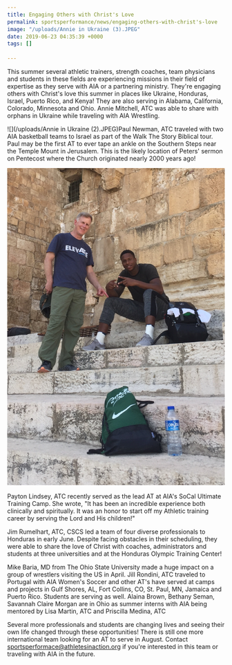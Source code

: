 ```yaml
---
title: Engaging Others with Christ's Love
permalink: sportsperformance/news/engaging-others-with-christ's-love
image: "/uploads/Annie in Ukraine (3).JPEG"
date: 2019-06-23 04:35:39 +0000
tags: []

---
```

This summer several athletic trainers, strength coaches, team physicians and students in these fields are experiencing missions in their field of expertise as they serve with AIA or a partnering ministry. They're engaging others with Christ's love this summer in places like Ukraine, Honduras, Israel, Puerto Rico, and Kenya! They are also serving in Alabama, California, Colorado, Minnesota and Ohio. Annie Mitchell, ATC was able to share with orphans in Ukraine while traveling with AIA Wrestling.

![](/uploads/Annie in Ukraine (2).JPEG)Paul Newman, ATC traveled with two AIA basketball teams to Israel as part of the Walk The Story Biblical tour. Paul may be the first AT to ever tape an ankle on the Southern Steps near the Temple Mount in Jerusalem. This is the likely location of Peters' sermon on Pentecost where the Church originated nearly 2000 years ago! 

![](/uploads/IMG_E5194.JPG)

Payton Lindsey, ATC recently served as the lead AT at AIA's SoCal Ultimate Training Camp. She wrote, "It has been an incredible experience both clinically and spiritually. It was an honor to start off my Athletic training career by serving the Lord and His children!"

Jim Rumelhart, ATC, CSCS led a team of four diverse professionals to Honduras in early June. Despite facing obstacles in their scheduling, they were able to share the love of Christ with coaches, administrators and students at three universities and at the Honduras Olympic Training Center! 

Mike Baria, MD from The Ohio State University made a huge impact on a group of wrestlers visiting the US in April. Jill Rondini, ATC traveled to Portugal with AIA Women's Soccer and other AT's have served at camps and projects in Gulf Shores, AL, Fort Collins, CO, St. Paul, MN, Jamaica and Puerto Rico. Students are serving as well. Alaina Brown, Bethany Seman, Savannah Claire Morgan are in Ohio as summer interns with AIA being mentored by Lisa Martin, ATC and Priscilla Medina, ATC

Several more professionals and students are changing lives and seeing their own life changed through these opportunities! There is still one more international team looking for an AT to serve in August. Contact [sportsperformace@athletesinaction.org]( "mailto:sportsperformace@athletesinaction.org") if you're interested in this team or traveling with AIA in the future.  
